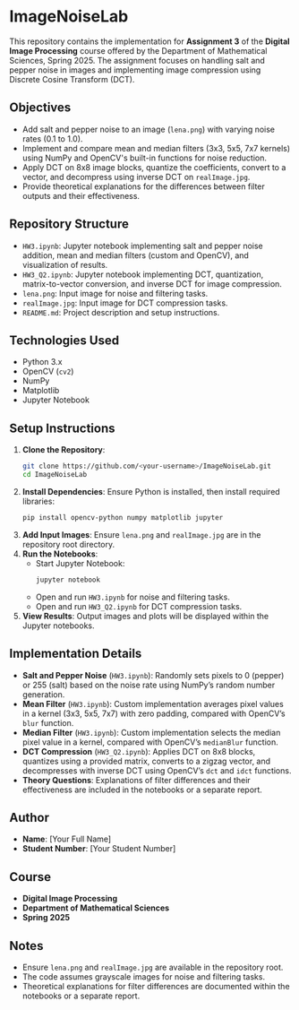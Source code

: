 # ImageNoiseLab

This repository contains the implementation for **Assignment 3** of the **Digital Image Processing** course offered by the Department of Mathematical Sciences, Spring 2025. The assignment focuses on handling salt and pepper noise in images and implementing image compression using Discrete Cosine Transform (DCT).

## Objectives
- Add salt and pepper noise to an image (`lena.png`) with varying noise rates (0.1 to 1.0).
- Implement and compare mean and median filters (3x3, 5x5, 7x7 kernels) using NumPy and OpenCV's built-in functions for noise reduction.
- Apply DCT on 8x8 image blocks, quantize the coefficients, convert to a vector, and decompress using inverse DCT on `realImage.jpg`.
- Provide theoretical explanations for the differences between filter outputs and their effectiveness.

## Repository Structure
- `HW3.ipynb`: Jupyter notebook implementing salt and pepper noise addition, mean and median filters (custom and OpenCV), and visualization of results.
- `HW3_Q2.ipynb`: Jupyter notebook implementing DCT, quantization, matrix-to-vector conversion, and inverse DCT for image compression.
- `lena.png`: Input image for noise and filtering tasks.
- `realImage.jpg`: Input image for DCT compression tasks.
- `README.md`: Project description and setup instructions.

## Technologies Used
- Python 3.x
- OpenCV (`cv2`)
- NumPy
- Matplotlib
- Jupyter Notebook

## Setup Instructions
1. **Clone the Repository**:
   ```bash
   git clone https://github.com/<your-username>/ImageNoiseLab.git
   cd ImageNoiseLab
   ```
2. **Install Dependencies**:
   Ensure Python is installed, then install required libraries:
   ```bash
   pip install opencv-python numpy matplotlib jupyter
   ```
3. **Add Input Images**:
   Ensure `lena.png` and `realImage.jpg` are in the repository root directory.
4. **Run the Notebooks**:
   - Start Jupyter Notebook:
     ```bash
     jupyter notebook
     ```
   - Open and run `HW3.ipynb` for noise and filtering tasks.
   - Open and run `HW3_Q2.ipynb` for DCT compression tasks.
5. **View Results**:
   Output images and plots will be displayed within the Jupyter notebooks.

## Implementation Details
- **Salt and Pepper Noise** (`HW3.ipynb`): Randomly sets pixels to 0 (pepper) or 255 (salt) based on the noise rate using NumPy’s random number generation.
- **Mean Filter** (`HW3.ipynb`): Custom implementation averages pixel values in a kernel (3x3, 5x5, 7x7) with zero padding, compared with OpenCV’s `blur` function.
- **Median Filter** (`HW3.ipynb`): Custom implementation selects the median pixel value in a kernel, compared with OpenCV’s `medianBlur` function.
- **DCT Compression** (`HW3_Q2.ipynb`): Applies DCT on 8x8 blocks, quantizes using a provided matrix, converts to a zigzag vector, and decompresses with inverse DCT using OpenCV’s `dct` and `idct` functions.
- **Theory Questions**: Explanations of filter differences and their effectiveness are included in the notebooks or a separate report.

## Author
- **Name**: [Your Full Name]
- **Student Number**: [Your Student Number]

## Course
- **Digital Image Processing**
- **Department of Mathematical Sciences**
- **Spring 2025**

## Notes
- Ensure `lena.png` and `realImage.jpg` are available in the repository root.
- The code assumes grayscale images for noise and filtering tasks.
- Theoretical explanations for filter differences are documented within the notebooks or a separate report.
